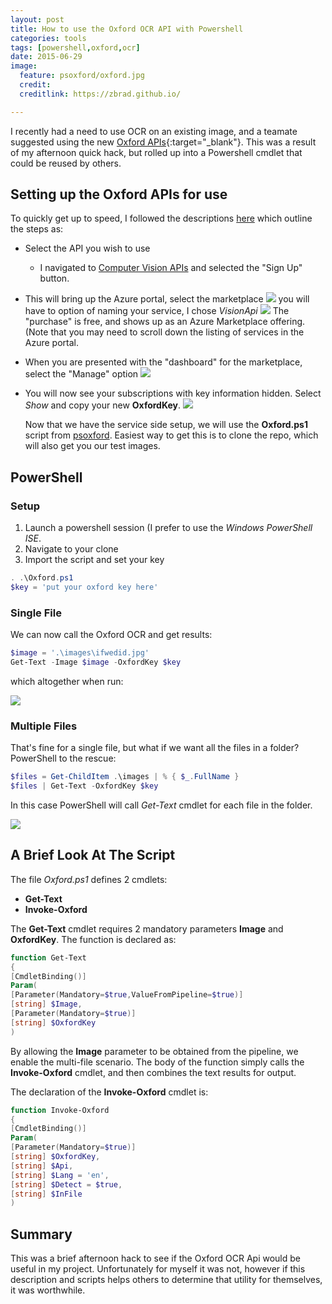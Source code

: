 ```yaml
---
layout: post
title: How to use the Oxford OCR API with Powershell
categories: tools
tags: [powershell,oxford,ocr]
date: 2015-06-29
image:
  feature: psoxford/oxford.jpg
  credit: 
  creditlink: https://zbrad.github.io/

---
```


I recently had a need to use OCR on an existing image, and a teamate suggested using
the new [Oxford APIs](https://www.projectoxford.ai/doc/general/overview){:target="_blank"}. This was a result of my afternoon
quick hack, but rolled up into a Powershell cmdlet that could be reused by others.

## Setting up the Oxford APIs for use ##

To quickly get up to speed, I followed the descriptions [here](https://www.projectoxford.ai/doc/general/subscription-key-mgmt) which outline the steps as:

- Select the API you wish to use
  - I navigated to [Computer Vision APIs](https://www.projectoxford.ai/vision) and selected the "Sign Up" button.
- This will bring up the Azure portal, select the marketplace
  ![](/images/psoxford/select-from-marketplace.png)
  you will have to option of naming your service, I chose *VisionApi*
  ![](/images/psoxford/portal.png)
  The "purchase" is free, and shows up as an Azure Marketplace offering. (Note that you may need to scroll down the listing of services in the Azure portal.
- When you are presented with the "dashboard" for the marketplace, select the "Manage" option
  ![](/images/psoxford/visionapi_dashboard.png)
- You will now see your subscriptions with key information hidden.  Select *Show* and copy your new **OxfordKey**.
  ![](/images/psoxford/show-key.png)

  Now that we have the service side setup, we will use the **Oxford.ps1** script from [psoxford](https://github.com/zbrad/psoxford).  Easiest way to get this is to clone the repo, which will also get you our test images.

## PowerShell ##

### Setup ###

1. Launch a powershell session (I prefer to use the *Windows PowerShell ISE*.
1. Navigate to your clone
1. Import the script and set your key

```powershell
. .\Oxford.ps1
$key = 'put your oxford key here'
```

### Single File ###

We can now call the Oxford OCR and get results:

```powershell
$image = '.\images\ifwedid.jpg'
Get-Text -Image $image -OxfordKey $key
```

which altogether when run:

![](/images/psoxford/get-text-single.png)



### Multiple Files ###

That's fine for a single file, but what if we want all the files in a folder?  PowerShell to the rescue:

```powershell
$files = Get-ChildItem .\images | % { $_.FullName }
$files | Get-Text -OxfordKey $key
```

In this case PowerShell will call *Get-Text* cmdlet for each file in the folder.

![](/images/psoxford/get-text-multi.png)

## A Brief Look At The Script ##

The file *Oxford.ps1* defines 2 cmdlets:

- **Get-Text**
- **Invoke-Oxford**

The **Get-Text** cmdlet requires 2 mandatory parameters **Image** and **OxfordKey**.   The function is declared as:

```powershell
function Get-Text
{
[CmdletBinding()]
Param(
[Parameter(Mandatory=$true,ValueFromPipeline=$true)]
[string] $Image,
[Parameter(Mandatory=$true)]
[string] $OxfordKey
)
```

By allowing the **Image** parameter to be obtained from the pipeline, we enable the multi-file scenario.
The body of the function simply calls the **Invoke-Oxford** cmdlet, and then combines the text results for output.

The declaration of the **Invoke-Oxford** cmdlet is:

```powershell
function Invoke-Oxford
{
[CmdletBinding()]
Param(
[Parameter(Mandatory=$true)]
[string] $OxfordKey,
[string] $Api,
[string] $Lang = 'en',
[string] $Detect = $true,
[string] $InFile
)
```

## Summary ##

This was a brief afternoon hack to see if the Oxford OCR Api would be useful in my project.  Unfortunately for myself it was not, however
if this description and scripts helps others to determine that utility for themselves, it was worthwhile.


        


